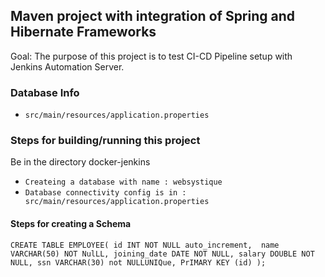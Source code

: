 ## Maven project with integration of Spring and Hibernate Frameworks

Goal: The purpose of this project is to test CI-CD Pipeline setup with Jenkins Automation Server.

### Database Info 
- `src/main/resources/application.properties` 

### Steps for building/running this project

Be in the directory docker-jenkins
- `Createing a database with name : websystique`
- `Database connectivity config is in : src/main/resources/application.properties`

#### Steps for creating a Schema

`CREATE TABLE EMPLOYEE(
    id INT NOT NULL auto_increment, 
    name VARCHAR(50) NOT NulLL,
    joining_date DATE NOT NULL,
    salary DOUBLE NOT NULL,
    ssn VARCHAR(30) not NULLUNIQue,
    PrIMARY KEY (id)
);`

